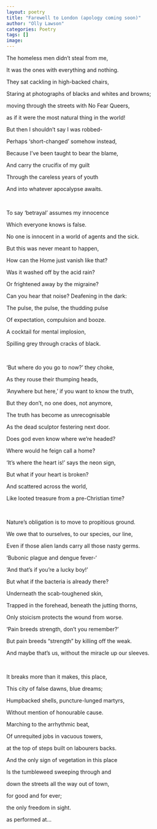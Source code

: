 ```yaml
---
layout: poetry
title: "Farewell to London (apology coming soon)"
author: "Olly Lawson"
categories: Poetry
tags: []
image:
---
```


The homeless men didn’t steal from me,

It was the ones with everything and nothing.

They sat cackling in high-backed chairs,

Staring at photographs of blacks and whites and browns;

moving through the streets with No Fear Queers,

as if it were the most natural thing in the world!

But then I shouldn’t say I was robbed-

Perhaps ‘short-changed’ somehow instead,

Because I’ve been taught to bear the blame,

And carry the crucifix of my guilt

Through the careless years of youth

And into whatever apocalypse awaits.

<br>

To say ‘betrayal’ assumes my innocence

Which everyone knows is false.

No one is innocent in a world of agents and the sick.

But this was never meant to happen,

How can the Home just vanish like that?

Was it washed off by the acid rain?

Or frightened away by the migraine?

Can you hear that noise? Deafening in the dark:

The pulse, the pulse, the thudding pulse

Of expectation, compulsion and booze.

A cocktail for mental implosion,

Spilling grey through cracks of black.

<br>

‘But where do you go to now?’ they choke,

As they rouse their thumping heads,

‘Anywhere but here,’ if you want to know the truth,

But they don’t, no one does, not anymore,

The truth has become as unrecognisable

As the dead sculptor festering next door.

Does god even know where we’re headed?

Where would he feign call a home?

‘It’s where the heart is!’ says the neon sign,

But what if your heart is broken?

And scattered across the world,

Like looted treasure from a pre-Christian time?

<br>

Nature’s obligation is to move to propitious ground.

We owe that to ourselves, to our species, our line,

Even if those alien lands carry all those nasty germs.

‘Bubonic plague and dengue fever-‘

‘And that’s if you’re a lucky boy!’

But what if the bacteria is already there?

Underneath the scab-toughened skin,

Trapped in the forehead, beneath the jutting thorns,

Only stoicism protects the wound from worse.

‘Pain breeds strength, don’t you remember?’

But pain breeds “strength” by killing off the weak.

And maybe that’s us, without the miracle up our sleeves.

<br>

It breaks more than it makes, this place,

This city of false dawns, blue dreams;

Humpbacked shells, puncture-lunged martyrs,

Without mention of honourable cause.

Marching to the arrhythmic beat,

Of unrequited jobs in vacuous towers,

at the top of steps built on labourers backs.

And the only sign of vegetation in this place

Is the tumbleweed sweeping through and

down the streets all the way out of town,

for good and for ever;

the only freedom in sight.

<footer> as performed at...<footer>

